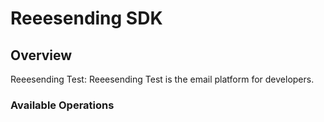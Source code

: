 # Reeesending SDK


## Overview

Reeesending Test: Reeesending Test is the email platform for developers.

### Available Operations

